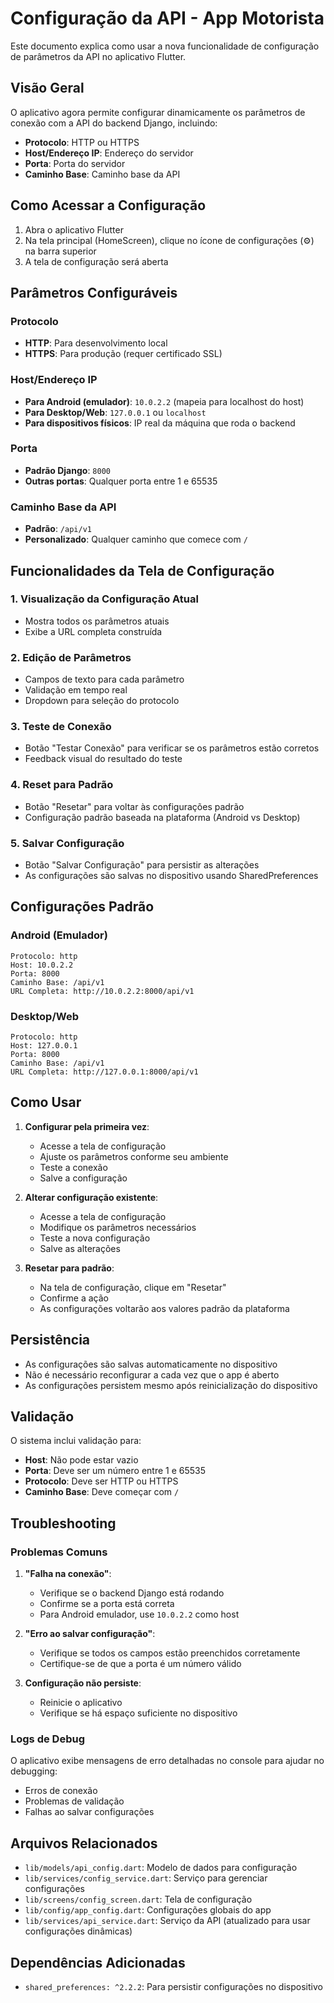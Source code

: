 # Configuração da API - App Motorista

Este documento explica como usar a nova funcionalidade de configuração de parâmetros da API no aplicativo Flutter.

## Visão Geral

O aplicativo agora permite configurar dinamicamente os parâmetros de conexão com a API do backend Django, incluindo:
- **Protocolo**: HTTP ou HTTPS
- **Host/Endereço IP**: Endereço do servidor
- **Porta**: Porta do servidor
- **Caminho Base**: Caminho base da API

## Como Acessar a Configuração

1. Abra o aplicativo Flutter
2. Na tela principal (HomeScreen), clique no ícone de configurações (⚙️) na barra superior
3. A tela de configuração será aberta

## Parâmetros Configuráveis

### Protocolo
- **HTTP**: Para desenvolvimento local
- **HTTPS**: Para produção (requer certificado SSL)

### Host/Endereço IP
- **Para Android (emulador)**: `10.0.2.2` (mapeia para localhost do host)
- **Para Desktop/Web**: `127.0.0.1` ou `localhost`
- **Para dispositivos físicos**: IP real da máquina que roda o backend

### Porta
- **Padrão Django**: `8000`
- **Outras portas**: Qualquer porta entre 1 e 65535

### Caminho Base da API
- **Padrão**: `/api/v1`
- **Personalizado**: Qualquer caminho que comece com `/`

## Funcionalidades da Tela de Configuração

### 1. Visualização da Configuração Atual
- Mostra todos os parâmetros atuais
- Exibe a URL completa construída

### 2. Edição de Parâmetros
- Campos de texto para cada parâmetro
- Validação em tempo real
- Dropdown para seleção do protocolo

### 3. Teste de Conexão
- Botão "Testar Conexão" para verificar se os parâmetros estão corretos
- Feedback visual do resultado do teste

### 4. Reset para Padrão
- Botão "Resetar" para voltar às configurações padrão
- Configuração padrão baseada na plataforma (Android vs Desktop)

### 5. Salvar Configuração
- Botão "Salvar Configuração" para persistir as alterações
- As configurações são salvas no dispositivo usando SharedPreferences

## Configurações Padrão

### Android (Emulador)
```
Protocolo: http
Host: 10.0.2.2
Porta: 8000
Caminho Base: /api/v1
URL Completa: http://10.0.2.2:8000/api/v1
```

### Desktop/Web
```
Protocolo: http
Host: 127.0.0.1
Porta: 8000
Caminho Base: /api/v1
URL Completa: http://127.0.0.1:8000/api/v1
```

## Como Usar

1. **Configurar pela primeira vez**:
   - Acesse a tela de configuração
   - Ajuste os parâmetros conforme seu ambiente
   - Teste a conexão
   - Salve a configuração

2. **Alterar configuração existente**:
   - Acesse a tela de configuração
   - Modifique os parâmetros necessários
   - Teste a nova configuração
   - Salve as alterações

3. **Resetar para padrão**:
   - Na tela de configuração, clique em "Resetar"
   - Confirme a ação
   - As configurações voltarão aos valores padrão da plataforma

## Persistência

- As configurações são salvas automaticamente no dispositivo
- Não é necessário reconfigurar a cada vez que o app é aberto
- As configurações persistem mesmo após reinicialização do dispositivo

## Validação

O sistema inclui validação para:
- **Host**: Não pode estar vazio
- **Porta**: Deve ser um número entre 1 e 65535
- **Protocolo**: Deve ser HTTP ou HTTPS
- **Caminho Base**: Deve começar com `/`

## Troubleshooting

### Problemas Comuns

1. **"Falha na conexão"**:
   - Verifique se o backend Django está rodando
   - Confirme se a porta está correta
   - Para Android emulador, use `10.0.2.2` como host

2. **"Erro ao salvar configuração"**:
   - Verifique se todos os campos estão preenchidos corretamente
   - Certifique-se de que a porta é um número válido

3. **Configuração não persiste**:
   - Reinicie o aplicativo
   - Verifique se há espaço suficiente no dispositivo

### Logs de Debug

O aplicativo exibe mensagens de erro detalhadas no console para ajudar no debugging:
- Erros de conexão
- Problemas de validação
- Falhas ao salvar configurações

## Arquivos Relacionados

- `lib/models/api_config.dart`: Modelo de dados para configuração
- `lib/services/config_service.dart`: Serviço para gerenciar configurações
- `lib/screens/config_screen.dart`: Tela de configuração
- `lib/config/app_config.dart`: Configurações globais do app
- `lib/services/api_service.dart`: Serviço da API (atualizado para usar configurações dinâmicas)

## Dependências Adicionadas

- `shared_preferences: ^2.2.2`: Para persistir configurações no dispositivo




